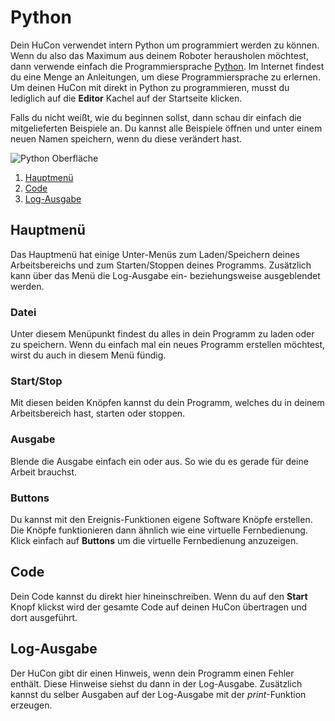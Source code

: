 # Python

Dein HuCon verwendet intern Python um programmiert werden zu können. Wenn du also das Maximum aus deinem Roboter herausholen möchtest, dann verwende einfach die Programmiersprache [Python](https://www.python.org/). Im Internet findest du eine Menge an Anleitungen, um diese Programmiersprache zu erlernen.
Um deinen HuCon mit direkt in Python zu programmieren, musst du lediglich auf die **Editor** Kachel auf der Startseite klicken.

Falls du nicht weißt, wie du beginnen sollst, dann schau dir einfach die mitgelieferten Beispiele an. Du kannst alle Beispiele öffnen und unter einem neuen Namen speichern, wenn du diese verändert hast.

![Python Oberfläche](../images/python/overview_de.png)

1. [Hauptmenü](#hauptmenu)
3. [Code](#code)
5. [Log-Ausgabe](#log-ausgabe)

## Hauptmenü
Das Hauptmenü hat einige Unter-Menüs zum Laden/Speichern deines Arbeitsbereichs und zum Starten/Stoppen deines Programms. Zusätzlich kann über das Menü die Log-Ausgabe ein- beziehungsweise ausgeblendet werden.

### Datei
Unter diesem Menüpunkt findest du alles in dein Programm zu laden oder zu speichern. Wenn du einfach mal ein neues Programm erstellen möchtest, wirst du auch in diesem Menü fündig.

### Start/Stop
Mit diesen beiden Knöpfen kannst du dein Programm, welches du in deinem Arbeitsbereich hast, starten oder stoppen.

### Ausgabe
Blende die Ausgabe einfach ein oder aus. So wie du es gerade für deine Arbeit brauchst.

### Buttons
Du kannst mit den Ereignis-Funktionen eigene Software Knöpfe erstellen. Die Knöpfe funktionieren dann ähnlich wie eine virtuelle Fernbedienung. Klick einfach auf **Buttons** um die virtuelle Fernbedienung anzuzeigen.

## Code
Dein Code kannst du direkt hier hineinschreiben. Wenn du auf den **Start** Knopf klickst wird der gesamte Code auf deinen HuCon übertragen und dort ausgeführt.

## Log-Ausgabe
Der HuCon gibt dir einen Hinweis, wenn dein Programm einen Fehler enthält. Diese Hinweise siehst du dann in der Log-Ausgabe. Zusätzlich kannst du selber Ausgaben auf der Log-Ausgabe mit der *print*-Funktion erzeugen.